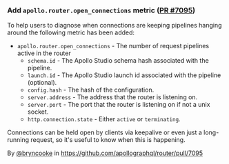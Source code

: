 ### Add `apollo.router.open_connections` metric ([PR #7095](https://github.com/apollographql/router/pull/7023))

To help users to diagnose when connections are keeping pipelines hanging around the following metric has been added:
- `apollo.router.open_connections` - The number of request pipelines active in the router
    - `schema.id` - The Apollo Studio schema hash associated with the pipeline.
    - `launch.id` - The Apollo Studio launch id associated with the pipeline (optional).
    - `config.hash` - The hash of the configuration.
    - `server.address` - The address that the router is listening on.
    - `server.port` - The port that the router is listening on if not a unix socket.
    - `http.connection.state` - Either `active` or `terminating`.

Connections can be held open by clients via keepalive or even just a long-running request, so it's useful to know when this is happening.

By [@bryncooke](https://github.com/bryncooke) in https://github.com/apollographql/router/pull/7095